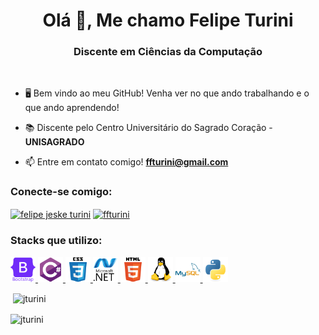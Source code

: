 
<h1 align="center">Olá 👋, Me chamo Felipe Turini</h1>
<h3 align="center">Discente em Ciências da Computação</h3>
<br>


- 🖥️ Bem vindo ao meu GitHub! Venha ver no que ando trabalhando e o que ando aprendendo!

- 📚 Discente pelo Centro Universitário do Sagrado Coração - **UNISAGRADO**

- 📫 Entre em contato comigo! **ffturini@gmail.com**

<h3 align="left">Conecte-se comigo:</h3>
<p align="left">
<a href="https://www.linkedin.com/in/felipe-jeske-turini-8b7a8926b/?originalSubdomain=br" target="blank"><img align="center" src="https://raw.githubusercontent.com/rahuldkjain/github-profile-readme-generator/master/src/images/icons/Social/linked-in-alt.svg" alt="felipe jeske turini" height="30" width="40" /></a>
<a href="https://instagram.com/ffturini" target="blank"><img align="center" src="https://raw.githubusercontent.com/rahuldkjain/github-profile-readme-generator/master/src/images/icons/Social/instagram.svg" alt="ffturini" height="30" width="40" /></a>
</p>

<h3 align="left">Stacks que utilizo:</h3>
<p align="left"> <a href="https://getbootstrap.com" target="_blank" rel="noreferrer"> <img src="https://raw.githubusercontent.com/devicons/devicon/master/icons/bootstrap/bootstrap-plain-wordmark.svg" alt="bootstrap" width="40" height="40"/> </a> <a href="https://www.w3schools.com/cs/" target="_blank" rel="noreferrer"> <img src="https://raw.githubusercontent.com/devicons/devicon/master/icons/csharp/csharp-original.svg" alt="csharp" width="40" height="40"/> </a> <a href="https://www.w3schools.com/css/" target="_blank" rel="noreferrer"> <img src="https://raw.githubusercontent.com/devicons/devicon/master/icons/css3/css3-original-wordmark.svg" alt="css3" width="40" height="40"/> </a> <a href="https://dotnet.microsoft.com/" target="_blank" rel="noreferrer"> <img src="https://raw.githubusercontent.com/devicons/devicon/master/icons/dot-net/dot-net-original-wordmark.svg" alt="dotnet" width="40" height="40"/> </a> <a href="https://www.w3.org/html/" target="_blank" rel="noreferrer"> <img src="https://raw.githubusercontent.com/devicons/devicon/master/icons/html5/html5-original-wordmark.svg" alt="html5" width="40" height="40"/> </a> <a href="https://www.linux.org/" target="_blank" rel="noreferrer"> <img src="https://raw.githubusercontent.com/devicons/devicon/master/icons/linux/linux-original.svg" alt="linux" width="40" height="40"/> </a> <a href="https://www.mysql.com/" target="_blank" rel="noreferrer"> <img src="https://raw.githubusercontent.com/devicons/devicon/master/icons/mysql/mysql-original-wordmark.svg" alt="mysql" width="40" height="40"/> </a> <a href="https://www.python.org" target="_blank" rel="noreferrer"> <img src="https://raw.githubusercontent.com/devicons/devicon/master/icons/python/python-original.svg" alt="python" width="40" height="40"/> </a> </p>

<p>&nbsp;<img align="center" src="https://github-readme-stats.vercel.app/api?username=jturini&show_icons=true&locale=en" alt="jturini" /></p>

<p><img align="center" src="https://github-readme-streak-stats.herokuapp.com/?user=jturini&theme=dark" alt="jturini" /></p>


    
    
  

